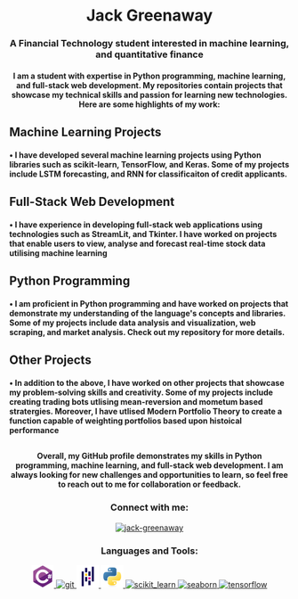 <h1 align="center">Jack Greenaway</h1>
<h3 align="center">A Financial Technology student interested in machine learning, and quantitative finance</h3>
  
<h4 align="center">I am a student with expertise in Python programming, machine learning, and full-stack web development. My repositories contain projects that showcase my technical skills and passion for learning new technologies. Here are some highlights of my work:</h4>

<h2 align="left">Machine Learning Projects</h2>
<h4 align="left">• I have developed several machine learning projects using Python libraries such as scikit-learn, TensorFlow, and Keras. Some of my projects include LSTM forecasting, and RNN for classificaiton of credit applicants.</h4>

<h2 align="left">Full-Stack Web Development</h2>
<h4 align="left">• I have experience in developing full-stack web applications using technologies such as StreamLit, and Tkinter. I have worked on projects that enable users to view, analyse and forecast real-time stock data utilising machine learning</h4>

<h2 align="left">Python Programming</h2>
<h4 align="left">• I am proficient in Python programming and have worked on projects that demonstrate my understanding of the language's concepts and libraries. Some of my projects include data analysis and visualization, web scraping, and market analysis. Check out my repository for more details.</h4>

<h2 align="left">Other Projects</h2>
<h4 align="left">• In addition to the above, I have worked on other projects that showcase my problem-solving skills and creativity. Some of my projects include creating trading bots utlising mean-reversion and mometum based stratergies. Moreover, I have utlised Modern Portfolio Theory to create a function capable of weighting portfolios based upon histoical performance</h4>

<h2></h2>

<h4 align="center">Overall, my GitHub profile demonstrates my skills in Python programming, machine learning, and full-stack web development. I am always looking for new challenges and opportunities to learn, so feel free to reach out to me for collaboration or feedback.</h4>

<h3 align="center">Connect with me:</h3>
<p align="center">
<a href="https://linkedin.com/in/jack-greenaway" target="blank"><img align="center" src="https://raw.githubusercontent.com/rahuldkjain/github-profile-readme-generator/master/src/images/icons/Social/linked-in-alt.svg" alt="jack-greenaway" height="30" width="40" /></a>
</p>

<h3 align="center">Languages and Tools:</h3>
<p align="center"> <a href="https://www.w3schools.com/cs/" target="_blank" rel="noreferrer"> <img src="https://raw.githubusercontent.com/devicons/devicon/master/icons/csharp/csharp-original.svg" alt="csharp" width="40" height="40"/> </a> <a href="https://git-scm.com/" target="_blank" rel="noreferrer"> <img src="https://www.vectorlogo.zone/logos/git-scm/git-scm-icon.svg" alt="git" width="40" height="40"/> </a> <a href="https://pandas.pydata.org/" target="_blank" rel="noreferrer"> <img src="https://raw.githubusercontent.com/devicons/devicon/2ae2a900d2f041da66e950e4d48052658d850630/icons/pandas/pandas-original.svg" alt="pandas" width="40" height="40"/> </a> <a href="https://www.python.org" target="_blank" rel="noreferrer"> <img src="https://raw.githubusercontent.com/devicons/devicon/master/icons/python/python-original.svg" alt="python" width="40" height="40"/> </a> <a href="https://scikit-learn.org/" target="_blank" rel="noreferrer"> <img src="https://upload.wikimedia.org/wikipedia/commons/0/05/Scikit_learn_logo_small.svg" alt="scikit_learn" width="40" height="40"/> </a> <a href="https://seaborn.pydata.org/" target="_blank" rel="noreferrer"> <img src="https://seaborn.pydata.org/_images/logo-mark-lightbg.svg" alt="seaborn" width="40" height="40"/> </a> <a href="https://www.tensorflow.org" target="_blank" rel="noreferrer"> <img src="https://www.vectorlogo.zone/logos/tensorflow/tensorflow-icon.svg" alt="tensorflow" width="40" height="40"/> </a> </p>
